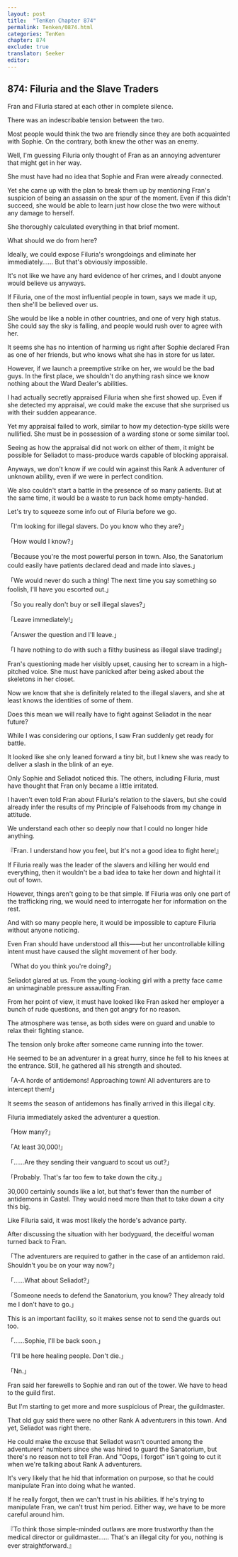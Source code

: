 ```yaml
---
layout: post
title:  "TenKen Chapter 874"
permalink: Tenken/0874.html
categories: TenKen
chapter: 874
exclude: true
translator: Seeker
editor: 
---
```

<h2>874: Filuria and the Slave Traders</h2>

 Fran and Filuria stared at each other in complete silence.

 There was an indescribable tension between the two.

 Most people would think the two are friendly since they are both acquainted with Sophie. On the contrary, both knew the other was an enemy.

 Well, I'm guessing Filuria only thought of Fran as an annoying adventurer that might get in her way.

 She must have had no idea that Sophie and Fran were already connected.

 Yet she came up with the plan to break them up by mentioning Fran's suspicion of being an assassin on the spur of the moment. Even if this didn't succeed, she would be able to learn just how close the two were without any damage to herself.

 She thoroughly calculated everything in that brief moment.

 What should we do from here?

 Ideally, we could expose Filuria's wrongdoings and eliminate her immediately…… But that's obviously impossible.

 It's not like we have any hard evidence of her crimes, and I doubt anyone would believe us anyways.

 If Filuria, one of the most influential people in town, says we made it up, then she'll be believed over us.

 She would be like a noble in other countries, and one of very high status. She could say the sky is falling, and people would rush over to agree with her.

 It seems she has no intention of harming us right after Sophie declared Fran as one of her friends, but who knows what she has in store for us later.

 However, if we launch a preemptive strike on her, we would be the bad guys. In the first place, we shouldn't do anything rash since we know nothing about the Ward Dealer's abilities.

 I had actually secretly appraised Filuria when she first showed up. Even if she detected my appraisal, we could make the excuse that she surprised us with their sudden appearance.

 Yet my appraisal failed to work, similar to how my detection-type skills were nullified. She must be in possession of a warding stone or some similar tool.

 Seeing as how the appraisal did not work on either of them, it might be possible for Seliadot to mass-produce wards capable of blocking appraisal.

 Anyways, we don't know if we could win against this Rank A adventurer of unknown ability, even if we were in perfect condition.

 We also couldn't start a battle in the presence of so many patients. But at the same time, it would be a waste to run back home empty-handed.

 Let's try to squeeze some info out of Filuria before we go.

「I'm looking for illegal slavers. Do you know who they are?」

「How would I know?」

「Because you're the most powerful person in town. Also, the Sanatorium could easily have patients declared dead and made into slaves.」

「We would never do such a thing! The next time you say something so foolish, I'll have you escorted out.」

「So you really don't buy or sell illegal slaves?」

「Leave immediately!」

「Answer the question and I'll leave.」

「I have nothing to do with such a filthy business as illegal slave trading!」

 Fran's questioning made her visibly upset, causing her to scream in a high-pitched voice. She must have panicked after being asked about the skeletons in her closet.

 Now we know that she is definitely related to the illegal slavers, and she at least knows the identities of some of them.

 Does this mean we will really have to fight against Seliadot in the near future?

 While I was considering our options, I saw Fran suddenly get ready for battle.

 It looked like she only leaned forward a tiny bit, but I knew she was ready to deliver a slash in the blink of an eye.

 Only Sophie and Seliadot noticed this. The others, including Filuria, must have thought that Fran only became a little irritated.

 I haven't even told Fran about Filuria's relation to the slavers, but she could already infer the results of my Principle of Falsehoods from my change in attitude.

 We understand each other so deeply now that I could no longer hide anything.

『Fran. I understand how you feel, but it's not a good idea to fight here!』

 If Filuria really was the leader of the slavers and killing her would end everything, then it wouldn't be a bad idea to take her down and hightail it out of town.

 However, things aren't going to be that simple. If Filuria was only one part of the trafficking ring, we would need to interrogate her for information on the rest.

 And with so many people here, it would be impossible to capture Filuria without anyone noticing.

 Even Fran should have understood all this――but her uncontrollable killing intent must have caused the slight movement of her body.

「What do you think you're doing?」

 Seliadot glared at us. From the young-looking girl with a pretty face came an unimaginable pressure assaulting Fran.

 From her point of view, it must have looked like Fran asked her employer a bunch of rude questions, and then got angry for no reason.

 The atmosphere was tense, as both sides were on guard and unable to relax their fighting stance.

 The tension only broke after someone came running into the tower.

 He seemed to be an adventurer in a great hurry, since he fell to his knees at the entrance. Still, he gathered all his strength and shouted.

「A-A horde of antidemons! Approaching town! All adventurers are to intercept them!」

 It seems the season of antidemons has finally arrived in this illegal city.

 Filuria immediately asked the adventurer a question.

「How many?」

「At least 30,000!」

「……Are they sending their vanguard to scout us out?」

「Probably. That's far too few to take down the city.」

 30,000 certainly sounds like a lot, but that's fewer than the number of antidemons in Castel. They would need more than that to take down a city this big.

 Like Filuria said, it was most likely the horde's advance party.

 After discussing the situation with her bodyguard, the deceitful woman turned back to Fran.

「The adventurers are required to gather in the case of an antidemon raid. Shouldn't you be on your way now?」

「……What about Seliadot?」

「Someone needs to defend the Sanatorium, you know? They already told me I don't have to go.」

 This is an important facility, so it makes sense not to send the guards out too.

「……Sophie, I'll be back soon.」

「I'll be here healing people. Don't die.」

「Nn.」

 Fran said her farewells to Sophie and ran out of the tower. We have to head to the guild first.

 But I'm starting to get more and more suspicious of Prear, the guildmaster.

 That old guy said there were no other Rank A adventurers in this town. And yet, Seliadot was right there.

 He could make the excuse that Seliadot wasn't counted among the adventurers' numbers since she was hired to guard the Sanatorium, but there's no reason not to tell Fran. And "Oops, I forgot" isn't going to cut it when we're talking about Rank A adventurers.

 It's very likely that he hid that information on purpose, so that he could manipulate Fran into doing what he wanted.

 If he really forgot, then we can't trust in his abilities. If he's trying to manipulate Fran, we can't trust him period. Either way, we have to be more careful around him.

『To think those simple-minded outlaws are more trustworthy than the medical director or guildmaster…… That's an illegal city for you, nothing is ever straightforward.』



